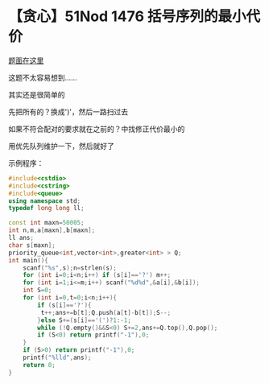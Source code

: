 # 【贪心】51Nod 1476 括号序列的最小代价

[题面在这里](http://www.51nod.com/onlineJudge/questionCode.html#!problemId=1476)



这题不太容易想到……

其实还是很简单的

先把所有的？换成')'，然后一路扫过去

如果不符合配对的要求就在之前的？中找修正代价最小的

用优先队列维护一下，然后就好了



示例程序：

```C++
#include<cstdio>
#include<cstring>
#include<queue>
using namespace std;
typedef long long ll;

const int maxn=50005;
int n,m,a[maxn],b[maxn];
ll ans;
char s[maxn];
priority_queue<int,vector<int>,greater<int> > Q;
int main(){
	scanf("%s",s);n=strlen(s);
	for (int i=0;i<n;i++) if (s[i]=='?') m++;
	for (int i=1;i<=m;i++) scanf("%d%d",&a[i],&b[i]);
	int S=0;
	for (int i=0,t=0;i<n;i++){
		if (s[i]=='?'){
		 t++;ans+=b[t];Q.push(a[t]-b[t]);S--;
		}else S+=(s[i]=='(')?1:-1;
		while (!Q.empty()&&S<0) S+=2,ans+=Q.top(),Q.pop();
		if (S<0) return printf("-1"),0;
	}
	if (S>0) return printf("-1"),0;
	printf("%lld",ans);
	return 0;
}
```

